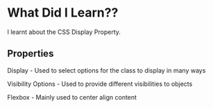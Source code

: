 # What Did I Learn??
I learnt about the CSS Display Property.
## Properties

Display - Used to select options for the class to display in many ways

Visibility Options - Used to provide different visibilities to objects 

Flexbox - Mainly used to center align content

